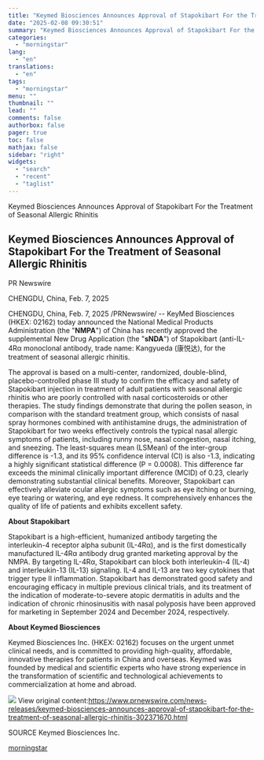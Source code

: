 ```yaml
---
title: "Keymed Biosciences Announces Approval of Stapokibart For the Treatment of Seasonal Allergic Rhinitis"
date: "2025-02-08 09:30:51"
summary: "Keymed Biosciences Announces Approval of Stapokibart For the Treatment of Seasonal Allergic Rhinitis Keymed Biosciences Announces Approval of Stapokibart For the Treatment of Seasonal Allergic Rhinitis PR Newswire CHENGDU, China, Feb. 7, 2025 CHENGDU, China, Feb. 7, 2025 /PRNewswire/ -- KeyMed Biosciences (HKEX: 02162) today announced the National Medical Products..."
categories:
  - "morningstar"
lang:
  - "en"
translations:
  - "en"
tags:
  - "morningstar"
menu: ""
thumbnail: ""
lead: ""
comments: false
authorbox: false
pager: true
toc: false
mathjax: false
sidebar: "right"
widgets:
  - "search"
  - "recent"
  - "taglist"
---
```


Keymed Biosciences Announces Approval of Stapokibart For the Treatment of Seasonal Allergic Rhinitis

Keymed Biosciences Announces Approval of Stapokibart For the Treatment of Seasonal Allergic Rhinitis
----------------------------------------------------------------------------------------------------

PR Newswire

CHENGDU, China, Feb. 7, 2025


CHENGDU, China, Feb. 7, 2025 /PRNewswire/ -- KeyMed Biosciences (HKEX: 02162) today announced the National Medical Products Administration (the "**NMPA**") of China has recently approved the supplemental New Drug Application (the "**sNDA**") of Stapokibart (anti-IL-4Rα monoclonal antibody, trade name: Kangyueda (康悦达), for the treatment of seasonal allergic rhinitis.

The approval is based on a multi-center, randomized, double-blind, placebo-controlled phase III study to confirm the efficacy and safety of Stapokibart injection in treatment of adult patients with seasonal allergic rhinitis who are poorly controlled with nasal corticosteroids or other therapies. The study findings demonstrate that during the pollen season, in comparison with the standard treatment group, which consists of nasal spray hormones combined with antihistamine drugs, the administration of Stapokibart for two weeks effectively controls the typical nasal allergic symptoms of patients, including runny nose, nasal congestion, nasal itching, and sneezing. The least-squares mean (LSMean) of the inter-group difference is -1.3, and its 95% confidence interval (CI) is also -1.3, indicating a highly significant statistical difference (P = 0.0008). This difference far exceeds the minimal clinically important difference (MCID) of 0.23, clearly demonstrating substantial clinical benefits. Moreover, Stapokibart can effectively alleviate ocular allergic symptoms such as eye itching or burning, eye tearing or watering, and eye redness. It comprehensively enhances the quality of life of patients and exhibits excellent safety.

**About Stapokibart**

Stapokibart is a high-efficient, humanized antibody targeting the interleukin-4 receptor alpha subunit (IL-4Rα), and is the first domestically manufactured IL-4Rα antibody drug granted marketing approval by the NMPA. By targeting IL-4Rα, Stapokibart can block both interleukin-4 (IL-4) and interleukin-13 (IL-13) signaling. IL-4 and IL-13 are two key cytokines that trigger type II inflammation. Stapokibart has demonstrated good safety and encouraging efficacy in multiple previous clinical trials, and its treatment of the indication of moderate-to-severe atopic dermatitis in adults and the indication of chronic rhinosinusitis with nasal polyposis have been approved for marketing in September 2024 and December 2024, respectively.

**About Keymed Biosciences**

Keymed Biosciences Inc. (HKEX: 02162) focuses on the urgent unmet clinical needs, and is committed to providing high-quality, affordable, innovative therapies for patients in China and overseas. Keymed was founded by medical and scientific experts who have strong experience in the transformation of scientific and technological achievements to commercialization at home and abroad.

 ![](https://c212.net/c/img/favicon.png?sn=CN14394&sd=2025-02-07) View original content:<https://www.prnewswire.com/news-releases/keymed-biosciences-announces-approval-of-stapokibart-for-the-treatment-of-seasonal-allergic-rhinitis-302371670.html>

SOURCE Keymed Biosciences Inc.

[morningstar](https://www.morningstar.com/news/pr-newswire/20250207cn14394/keymed-biosciences-announces-approval-of-stapokibart-for-the-treatment-of-seasonal-allergic-rhinitis)

